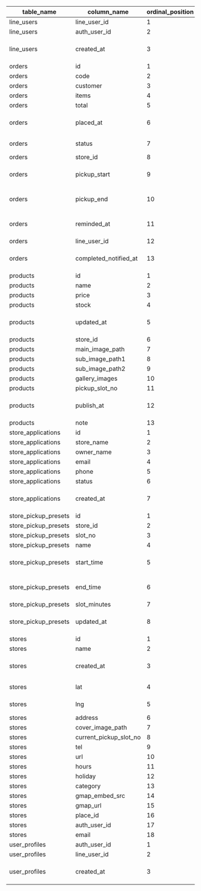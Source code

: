 | table_name           | column_name            | ordinal_position | data_type                | is_nullable |
| -------------------- | ---------------------- | ---------------- | ------------------------ | ----------- |
| line_users           | line_user_id           | 1                | text                     | NO          |
| line_users           | auth_user_id           | 2                | uuid                     | YES         |
| line_users           | created_at             | 3                | timestamp with time zone | YES         |
| orders               | id                     | 1                | uuid                     | NO          |
| orders               | code                   | 2                | text                     | NO          |
| orders               | customer               | 3                | text                     | YES         |
| orders               | items                  | 4                | jsonb                    | NO          |
| orders               | total                  | 5                | integer                  | NO          |
| orders               | placed_at              | 6                | timestamp with time zone | YES         |
| orders               | status                 | 7                | USER-DEFINED             | NO          |
| orders               | store_id               | 8                | uuid                     | NO          |
| orders               | pickup_start           | 9                | timestamp with time zone | YES         |
| orders               | pickup_end             | 10               | timestamp with time zone | YES         |
| orders               | reminded_at            | 11               | timestamp with time zone | YES         |
| orders               | line_user_id           | 12               | text                     | YES         |
| orders               | completed_notified_at  | 13               | timestamp with time zone | YES         |
| products             | id                     | 1                | uuid                     | NO          |
| products             | name                   | 2                | text                     | NO          |
| products             | price                  | 3                | integer                  | NO          |
| products             | stock                  | 4                | integer                  | NO          |
| products             | updated_at             | 5                | timestamp with time zone | YES         |
| products             | store_id               | 6                | uuid                     | NO          |
| products             | main_image_path        | 7                | text                     | YES         |
| products             | sub_image_path1        | 8                | text                     | YES         |
| products             | sub_image_path2        | 9                | text                     | YES         |
| products             | gallery_images         | 10               | jsonb                    | YES         |
| products             | pickup_slot_no         | 11               | smallint                 | YES         |
| products             | publish_at             | 12               | timestamp with time zone | YES         |
| products             | note                   | 13               | text                     | YES         |
| store_applications   | id                     | 1                | uuid                     | NO          |
| store_applications   | store_name             | 2                | text                     | NO          |
| store_applications   | owner_name             | 3                | text                     | NO          |
| store_applications   | email                  | 4                | text                     | NO          |
| store_applications   | phone                  | 5                | text                     | YES         |
| store_applications   | status                 | 6                | text                     | NO          |
| store_applications   | created_at             | 7                | timestamp with time zone | NO          |
| store_pickup_presets | id                     | 1                | uuid                     | NO          |
| store_pickup_presets | store_id               | 2                | uuid                     | NO          |
| store_pickup_presets | slot_no                | 3                | smallint                 | NO          |
| store_pickup_presets | name                   | 4                | text                     | NO          |
| store_pickup_presets | start_time             | 5                | time without time zone   | NO          |
| store_pickup_presets | end_time               | 6                | time without time zone   | NO          |
| store_pickup_presets | slot_minutes           | 7                | integer                  | NO          |
| store_pickup_presets | updated_at             | 8                | timestamp with time zone | NO          |
| stores               | id                     | 1                | uuid                     | NO          |
| stores               | name                   | 2                | text                     | NO          |
| stores               | created_at             | 3                | timestamp with time zone | NO          |
| stores               | lat                    | 4                | double precision         | YES         |
| stores               | lng                    | 5                | double precision         | YES         |
| stores               | address                | 6                | text                     | YES         |
| stores               | cover_image_path       | 7                | text                     | YES         |
| stores               | current_pickup_slot_no | 8                | smallint                 | YES         |
| stores               | tel                    | 9                | text                     | YES         |
| stores               | url                    | 10               | text                     | YES         |
| stores               | hours                  | 11               | text                     | YES         |
| stores               | holiday                | 12               | text                     | YES         |
| stores               | category               | 13               | text                     | YES         |
| stores               | gmap_embed_src         | 14               | text                     | YES         |
| stores               | gmap_url               | 15               | text                     | YES         |
| stores               | place_id               | 16               | text                     | YES         |
| stores               | auth_user_id           | 17               | uuid                     | YES         |
| stores               | email                  | 18               | text                     | YES         |
| user_profiles        | auth_user_id           | 1                | uuid                     | NO          |
| user_profiles        | line_user_id           | 2                | text                     | YES         |
| user_profiles        | created_at             | 3                | timestamp with time zone | YES         |
